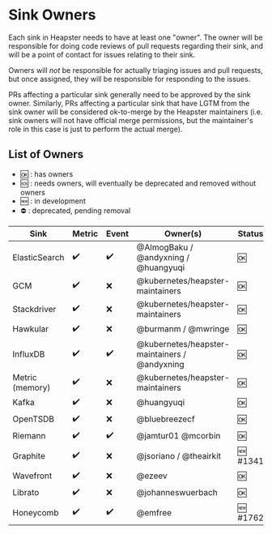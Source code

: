 Sink Owners
===========

Each sink in Heapster needs to have at least one "owner".  The owner will
be responsible for doing code reviews of pull requests regarding their
sink, and will be a point of contact for issues relating to their sink.

Owners will *not* be responsible for actually triaging issues and pull
requests, but once assigned, they will be responsible for responding to
the issues.

PRs affecting a particular sink generally need to be approved by the sink
owner.  Similarly, PRs affecting a particular sink that have LGTM from the
sink owner will be considered ok-to-merge by the Heapster maintainers
(i.e. sink owners will not have official merge permissions, but the
maintainer's role in this case is just to perform the actual merge).

List of Owners
--------------

- :ok: : has owners
- :sos: : needs owners, will eventually be deprecated and removed without owners
- :new: : in development
- :no_entry: : deprecated, pending removal

| Sink            | Metric             | Event              | Owner(s)                                      | Status         |
| --------------- | ------------------ | -------------------| --------------------------------------------- | -------------- |
| ElasticSearch   | :heavy_check_mark: | :heavy_check_mark: | @AlmogBaku / @andyxning / @huangyuqi          | :ok:           |
| GCM             | :heavy_check_mark: | :x:                | @kubernetes/heapster-maintainers              | :ok:           |
| Stackdriver     | :heavy_check_mark: | :x:                | @kubernetes/heapster-maintainers              | :ok:    |
| Hawkular        | :heavy_check_mark: | :x:                | @burmanm / @mwringe                           | :ok:           |
| InfluxDB        | :heavy_check_mark: | :heavy_check_mark: | @kubernetes/heapster-maintainers / @andyxning | :ok:           |
| Metric (memory) | :heavy_check_mark: | :x:                | @kubernetes/heapster-maintainers              | :ok:           |
| Kafka           | :heavy_check_mark: | :x:                | @huangyuqi                                    | :ok:           |
| OpenTSDB        | :heavy_check_mark: | :x:                | @bluebreezecf                                 | :ok:           |
| Riemann         | :heavy_check_mark: | :heavy_check_mark: | @jamtur01 @mcorbin                            | :ok:           |
| Graphite        | :heavy_check_mark: | :x:                | @jsoriano / @theairkit                        | :new: #1341    |
| Wavefront       | :heavy_check_mark: | :x:                | @ezeev                                        | :ok:           |
| Librato         | :heavy_check_mark: | :x:                | @johanneswuerbach                             | :ok:           |
| Honeycomb       | :heavy_check_mark: | :heavy_check_mark: | @emfree                                       | :new: #1762    |

